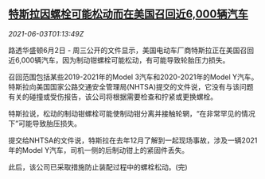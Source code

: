 <!--1622683863000-->
[特斯拉因螺栓可能松动而在美国召回近6,000辆汽车](https://cn.reuters.com/article/tesla-recall-usa-0602-wedn-idCNKCS2DF039)
------

<div><i>2021-06-03T01:13:49Z</i></div><p>路透华盛顿6月2日 - 周三公开的文件显示，美国电动车厂商特斯拉正在美国召回近6,000辆汽车，因为制动钳螺栓可能松动，有可能导致轮胎压力损失。</p><p>召回范围包括某些2019-2021年的Model 3汽车和2020-2021年的Model Y汽车。特斯拉向美国国家公路交通安全管理局(NHTSA)提交的文件说，它没有与该问题有关的碰撞或受伤报告，该公司将根据需要检查和拧紧或更换螺栓。</p><p>特斯拉说，松动的制动钳螺栓可能使制动钳分离并接触轮辋，“在非常罕见的情况下”可能导致胎压损失。</p><p>提交给NHTSA的文件说，特斯拉在去年12月了解到一起现场事故，涉及一辆2021年的Model Y汽车，司机一侧的后制动钳上的紧固件丢失。</p><p>此后，该公司已采取措施防止装配过程中的螺栓松动。(完)</p>
